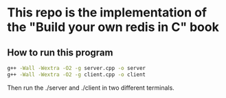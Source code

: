 # This repo is the implementation of the "Build your own redis in C" book

How to run this program
----------------------
```bash
g++ -Wall -Wextra -O2 -g server.cpp -o server
g++ -Wall -Wextra -O2 -g client.cpp -o client
```

Then run the ./server and ./client in two different terminals.

